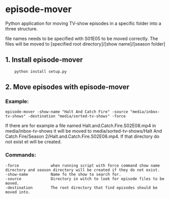 # episode-mover

Python application for moving TV-show episodes in a specific folder into a three structure.

file names needs to be specified with S01E05 to be moved correctly. The files will be moved to [specified root directory]/[show name]/[season folder]

## 1. Install episode-mover
        python install setup.py

## 2. Move episodes with episode-mover
### Example:
    episode-mover -show-name "Halt And Catch Fire" -source "media/inbox-tv-shows" -destination "media/sorted-tv-shows" -force
If there are for example a file named Halt.and.Catch.Fire.S02E08.mp4 in media/inbox-tv-shows it will be moved to media/sorted-tv-shows/Halt And Catch Fire/Season 2/Halt.and.Catch.Fire.S02E08.mp4. If that directory do not exist et will be created.

### Commands:
    -force              when running script with force command show name directory and season directory will be created if they do not exist.
    -show-name          Name fo the show to search for.
    -source             Directory in witch to look for episode files to be moved.
    -destination        The root directory that find episodes should be moved into.